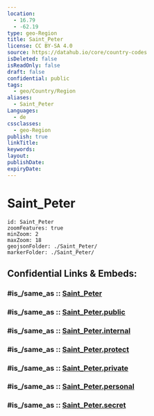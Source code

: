 ```yaml
---
location:
  - 16.79
  - -62.19
type: geo-Region
title: Saint_Peter
license: CC BY-SA 4.0
source: https://datahub.io/core/country-codes
isDeleted: false
isReadOnly: false
draft: false
confidential: public
tags:
  - geo/Country/Region
aliases:
  - Saint_Peter
Languages:
  - de
cssclasses:
  - geo-Region
publish: true
linkTitle:
keywords:
layout:
publishDate:
expiryDate:
---
```


# Saint_Peter

```leaflet
id: Saint_Peter
zoomFeatures: true 
minZoom: 2 
maxZoom: 18
geojsonFolder: ./Saint_Peter/
markerFolder: ./Saint_Peter/
```


## Confidential Links & Embeds: 

### #is_/same_as :: [Saint_Peter](/_Standards/Earth/Continent/America~Caribbean/Montserrat/parishes~Montserrat/Saint_Peter.md) 

### #is_/same_as :: [Saint_Peter.public](/_public/Earth/Continent/America~Caribbean/Montserrat/parishes~Montserrat/Saint_Peter.public.md) 

### #is_/same_as :: [Saint_Peter.internal](/_internal/Earth/Continent/America~Caribbean/Montserrat/parishes~Montserrat/Saint_Peter.internal.md) 

### #is_/same_as :: [Saint_Peter.protect](/_protect/Earth/Continent/America~Caribbean/Montserrat/parishes~Montserrat/Saint_Peter.protect.md) 

### #is_/same_as :: [Saint_Peter.private](/_private/Earth/Continent/America~Caribbean/Montserrat/parishes~Montserrat/Saint_Peter.private.md) 

### #is_/same_as :: [Saint_Peter.personal](/_personal/Earth/Continent/America~Caribbean/Montserrat/parishes~Montserrat/Saint_Peter.personal.md) 

### #is_/same_as :: [Saint_Peter.secret](/_secret/Earth/Continent/America~Caribbean/Montserrat/parishes~Montserrat/Saint_Peter.secret.md)

